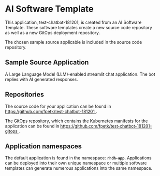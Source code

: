 # AI Software Template

This application, test-chatbot-181201, is created from an AI Software Template. These software templates create a new source code repository as well as a new GitOps deployment repository.

The chosen sample source applicable is included in the source code repository.

## Sample Source Application

A Large Language Model (LLM)-enabled streamlit chat application. The bot replies with AI generated responses.

## Repositories

The source code for your application can be found in [https://github.com/fpetk/test-chatbot-181201 ](https://github.com/fpetk/test-chatbot-181201 ).
 
The GitOps repository, which contains the Kubernetes manifests for the application can be found in 
[https://github.com/fpetk/test-chatbot-181201-gitops ](https://github.com/fpetk/test-chatbot-181201-gitops ). 

## Application namespaces 

The default application is found in the namespace: **`rhdh-app`**. Applications can be deployed into their own unique namespace or multiple software templates can generate numerous applications into the same namespace.